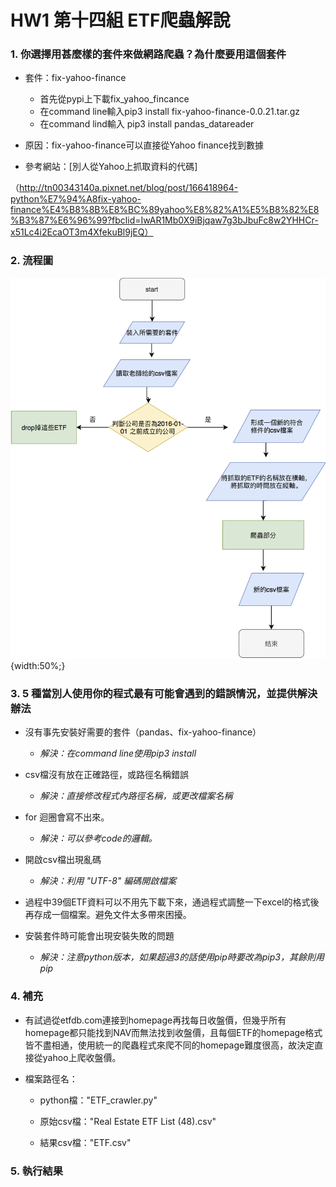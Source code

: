 # HW1 第十四組 ETF爬蟲解說

### 1. 你選擇用甚麼樣的套件來做網路爬蟲？為什麼要用這個套件

- 套件：fix-yahoo-finance
  * 首先從pypi上下載fix_yahoo_fincance
  * 在command line輸入pip3 install fix-yahoo-finance-0.0.21.tar.gz
  * 在command lind輸入 pip3 install pandas_datareader

- 原因：fix-yahoo-finance可以直接從Yahoo finance找到數據
- 參考網站：[別人從Yahoo上抓取資料的代碼]

（http://tn00343140a.pixnet.net/blog/post/166418964-python%E7%94%A8fix-yahoo-finance%E4%B8%8B%E8%BC%89yahoo%E8%82%A1%E5%B8%82%E8%B3%87%E6%96%99?fbclid=IwAR1Mb0X9iBjqaw7g3bJbuFc8w2YHHCr-x51Lc4i2EcaOT3m4XfekuBl9jEQ）
  
    
    
### 2. 流程圖

![流程圖](https://github.com/b05902115/Fintech_Spring_2019/blob/master/hw1/%20%E6%B5%81%E7%A8%8B%E5%9C%96.png){width:50%;}
 

    
    
### 3. 5 種當別人使用你的程式最有可能會遇到的錯誤情況，並提供解決辦法

- 沒有事先安裝好需要的套件（pandas、fix-yahoo-finance）
  * *解決：在command line使用pip3 install*
  
- csv檔沒有放在正確路徑，或路徑名稱錯誤
  * *解決：直接修改程式內路徑名稱，或更改檔案名稱*
 
- for 迴圈會寫不出來。
  * *解決：可以參考code的邏輯。*
 
- 開啟csv檔出現亂碼
  * *解決：利用 "UTF-8" 編碼開啟檔案*
  
- 過程中39個ETF資料可以不用先下載下來，通過程式調整一下excel的格式後再存成一個檔案。避免文件太多帶來困擾。

- 安裝套件時可能會出現安裝失敗的問題
  * *解決：注意python版本，如果超過3的話使用pip時要改為pip3，其餘則用pip*

  
    
    

### 4. 補充

- 有試過從etfdb.com連接到homepage再找每日收盤價，但幾乎所有homepage都只能找到NAV而無法找到收盤價，且每個ETF的homepage格式皆不盡相通，使用統一的爬蟲程式來爬不同的homepage難度很高，故決定直接從yahoo上爬收盤價。

- 檔案路徑名：

  * python檔："ETF_crawler.py"

  * 原始csv檔："Real Estate ETF List (48).csv"

  * 結果csv檔："ETF.csv"

      
        
        

### 5. 執行結果




